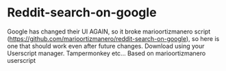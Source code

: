 # Reddit-search-on-google
Google has changed their UI AGAIN, so it broke marioortizmanero script (https://github.com/marioortizmanero/reddit-search-on-google), so here is one that should work even after future changes.
Download using your Userscript manager.
Tampermonkey etc...
Based on marioortizmanero userscript
